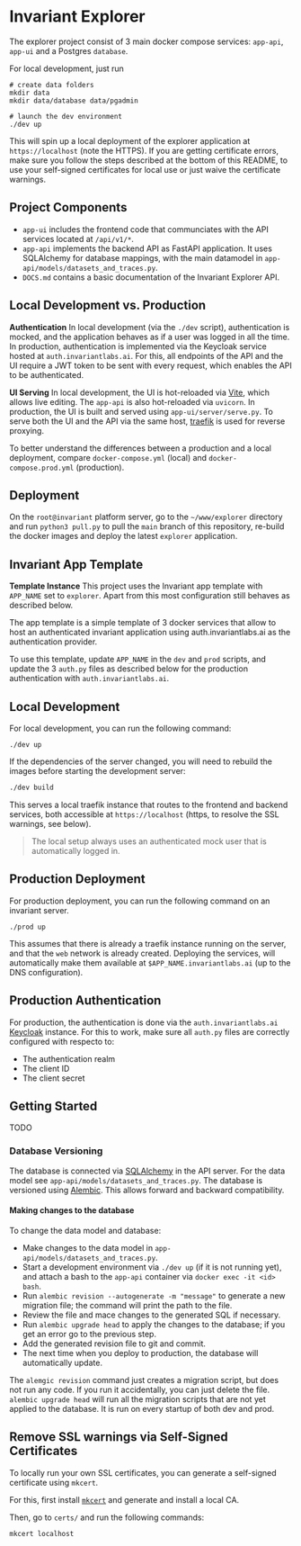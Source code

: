 # Invariant Explorer

The explorer project consist of 3 main docker compose services: `app-api`, `app-ui` and a Postgres `database`. 

For local development, just run 

```
# create data folders
mkdir data
mkdir data/database data/pgadmin

# launch the dev environment
./dev up
```

This will spin up a local deployment of the explorer application at `https://localhost` (note the HTTPS). If you are getting certificate errors, make sure you follow the steps described at the bottom of this README, to use your self-signed certificates for local use or just waive the certificate warnings.

## Project Components

* `app-ui` includes the frontend code that communciates with the API services located at `/api/v1/*`.
* `app-api` implements the backend API as FastAPI application. It uses SQLAlchemy for database mappings, with the main datamodel in `app-api/models/datasets_and_traces.py`.
* `DOCS.md` contains a basic documentation of the Invariant Explorer API.

## Local Development vs. Production

**Authentication** In local development (via the `./dev` script), authentication is mocked, and the application behaves as if a user was logged in all the time. In production, authentication is implemented via the Keycloak service hosted at `auth.invariantlabs.ai`. For this, all endpoints of the API and the UI require a JWT token to be sent with every request, which enables the API to be authenticated.

**UI Serving** In local development, the UI is hot-reloaded via [Vite](https://vitejs.dev), which allows live editing. The `app-api` is also hot-reloaded via `uvicorn`. In production, the UI is built and served using `app-ui/server/serve.py`. To serve both the UI and the API via the same host, [traefik](https://traefik.io) is used for reverse proxying. 

To better understand the differences between a production and a local deployment, compare `docker-compose.yml` (local) and `docker-compose.prod.yml` (production). 

## Deployment

On the `root@invariant` platform server, go to the `~/www/explorer` directory and run `python3 pull.py` to pull the `main` branch of this repository, re-build the docker images and deploy the latest `explorer` application.

## Invariant App Template

**Template Instance** This project uses the Invariant app template with `APP_NAME` set to `explorer`. Apart from this most configuration still behaves as described below.

The app template is a simple template of 3 docker services that allow to host an authenticated invariant application using auth.invariantlabs.ai as the authentication provider.

To use this template, update `APP_NAME` in the `dev` and `prod` scripts, and update the 3 `auth.py` files as described below for the production authentication with `auth.invariantlabs.ai`.

## Local Development

For local development, you can run the following command:

```
./dev up
```

If the dependencies of the server changed, you will need to rebuild the images before starting the development server:

```bash
./dev build
```

This serves a local traefik instance that routes to the frontend and backend services, both accessible at `https://localhost` (https, to resolve the SSL warnings, see below).

> The local setup always uses an authenticated mock user that is automatically logged in.

## Production Deployment

For production deployment, you can run the following command on an invariant server. 

```
./prod up
```

This assumes that there is already a traefik instance running on the server, and that the `web` network is already created. Deploying the services, will automatically make them available at `$APP_NAME.invariantlabs.ai` (up to the DNS configuration).

## Production Authentication

For production, the authentication is done via the `auth.invariantlabs.ai` [Keycloak](https://www.keycloak.org/) instance. For this to work, make sure all `auth.py` files are correctly configured with respecto to:

* The authentication realm
* The client ID
* The client secret


## Getting Started

TODO

### Database Versioning
The database is connected via [SQLAlchemy](https://www.sqlalchemy.org) in the API server.
For the data model see `app-api/models/datasets_and_traces.py`.
The database is versioned using [Alembic](https://alembic.sqlalchemy.org/en/latest/). This allows forward and backward compatibility.

#### Making changes to the database
To change the data model and database:
- Make changes to the data model in `app-api/models/datasets_and_traces.py`.
- Start a development environment via `./dev up` (if it is not running yet), and attach a bash to the `app-api` container via `docker exec -it <id> bash`.
- Run `alembic revision --autogenerate -m "message"` to generate a new migration file; the command will print the path to the file.
- Review the file and mace changes to the generated SQL if necessary.
- Run `alembic upgrade head` to apply the changes to the database; if you get an error go to the previous step.
- Add the generated revision file to git and commit.
- The next time when you deploy to production, the database will automatically update.

The `alemgic revision` command just creates a migration script, but does not run any code. If you run it accidentally, you can just delete the file.
`alembic upgrade head` will run all the migration scripts that are not yet applied to the database. It is run on every startup of both dev and prod.


## Remove SSL warnings via Self-Signed Certificates

To locally run your own SSL certificates, you can generate a self-signed certificate using `mkcert`. 

For this, first install [`mkcert`](https://github.com/FiloSottile/mkcert) and generate and install a local CA.

Then, go to `certs/` and run the following commands:

```
mkcert localhost
```
